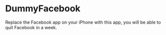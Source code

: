 # DummyFacebook
Replace the Facebook app on your iPhone with this app, you will be able to quit Facebook in a week.
